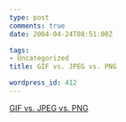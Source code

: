 ```yaml
---
type: post
comments: true
date: 2004-04-24T08:51:00Z

tags:
- Uncategorized
title: GIF vs. JPEG vs. PNG

wordpress_id: 412
---
```


[GIF vs. JPEG vs. PNG](http://dp-now.com/pngtest/)

